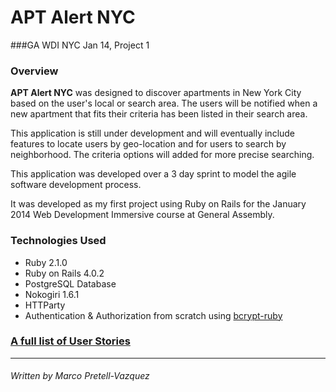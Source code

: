# APT Alert NYC

###GA WDI NYC Jan 14, Project 1

### Overview

**APT Alert NYC** was designed to discover apartments in New York City based on the user's local or search area. The users will be notified when a new apartment that fits their criteria has been listed in their search area.

This application is still under development and will eventually include features to locate users by geo-location and for users to search by neighborhood. The criteria options will added for more precise searching. 

This application was developed over a 3 day sprint to model the agile software development process. 

It was developed as my first project using Ruby on Rails for the January 2014 Web Development Immersive course at General Assembly. 

### Technologies Used

* Ruby 2.1.0
* Ruby on Rails 4.0.2
* PostgreSQL Database
* Nokogiri  1.6.1
* HTTParty
* Authentication & Authorization from scratch using [bcrypt-ruby](http://bcrypt-ruby.rubyforge.org/)

### [A full list of User Stories](http://bcrypt-ruby.rubyforge.org/) 

---
###### Written by Marco Pretell-Vazquez